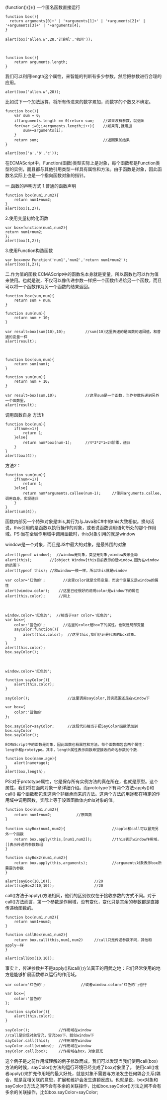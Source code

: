 (function(){})() 一个匿名函数直接运行
<br />

    function box(){
      return arguments[0]+' | '+arguments[1]+' | '+arguments[2]+' | '+arguments[3]+' | '+arguments[4];
    }
    
    alert(box('allen.w',28,'计算机','杭州'));

<br />

    function box(){
    	return arguments.length;
    }

我们可以利用length这个属性，来智能的判断有多少参数，然后把参数进行合理的应用。

    alert(box('allen.w',28));

比如试下一个加法运算，将所有传进来的数字累加，而数字的个数又不确定。

    function box(){
    	var sum = 0;
    	if(arguments.length == 0)return sum;	//如果没有参数，就退出
    	for(var i=0;i<arguments.length;i++){	//如果有,就累加	
    		sum+=arguments[i];
    	}
    	return sum;								//返回累加结果
    }
    
    alert(box('a','b','c'));

在ECMAScript中，Function(函数)类型实际上是对象，每个函数都是Function类型的实例，而且都与其他引用类型一样具有属性和方法。由于函数是对象，因此函数名实际上也是一个指向函数对象的指针。

一.函数的声明方式
1.普通的函数声明

    function box(num1,num2){
        return num1+num2;
    }
    alert(box(1,2));

2.使用变量初始化函数

    var box=function(num1,num2){
    return num1+num2;
    };
    alert(box(1,2));

3.使用Function构造函数

    var box=new Function('num1','num2','return num1+num2');
    alert(box(1,2));

二.作为值的函数
ECMAScript中的函数名本身就是变量，所以函数也可以作为值来使用。也就是说，不仅可以像传递参数一样把一个函数传递给另一个函数，而且可以将一个函数作为另一个函数的结果返回。

    function box(sum,num){
    	return sum + num;
    }
    
    function sum(num){
    	return num + 10;
    }
    
    var result=box(sum(10),10);			//sum(10)这里传递的是函数的返回值，和普通的变量一样
    alert(result);

<br />

    function box(sum,num){
    	return sum(num);
    }
    
    function sum(num){
    	return num + 10;
    }
    
    var result=box(sum,10);				//这里sum是一个函数，当作参数传递到另外一个函数里，
    alert(result);

调用函数自身
方法1:

    function box(num){
        if(num<=1){
    		return 1;
    	}else{
    		return num*box(num-1);		//4*3*2*1=24阶乘，递归
    	}
    }
    alert(box(4));

方法2：

    function sum(num){
    	if(num<=1){
    		return 1;
    	}else{
    		return num*arguments.callee(num-1);		//使用arguments.callee,调用自身，实现递归
    	}
    }
    alert(sum(4));

函数内部另一个特殊对象是this,其行为与Java和C#中的this大致相似。换句话说，this引用的是函数以执行操作的对象，或者说函数调用语句所处的那个作用域。PS:当在全局作用域中调用函数时，this对象引用的就是window

window是一个对象，而且是JS中最大的对象，是最外围的对象

    alert(typeof window);  //window是对象，类型是对象,window表示全局
    alert(this);		//[object Window]this目前表示的是window,因为在window的范围下
    alert(typeof this);	//和window一模一样，所以this就是window
    
    var color='红色的';		//这里color就是全局变量，而这个变量又是window的属性
    alert(window.color);	//这里已经很好的说明color是window下的属性
    alert(this.color);		//同上

<br />

    window.color='红色的';	 //相当于var color='红色的';
    var box={
    	color:'蓝色的';		//这里的color是box下的属性，也就是局部变量
    	sayColor:function(){
    		alert(this.color);	//这里this,我们估计是代表的box对象。
    	}
    }
    alert(this.color);
    box.sayColor();

<br />

    window.color='红色的';
    
    function sayColor(){
        alert(this.color);
    }
    
    sayColor();					//这里调用sayColor,其实范围还是在window下
    
    var box={
    	color:'蓝色的'
    };
    
    box.sayColor=sayColor;		//这段代码相当于把SayColor函数添加到box.sayColor
    box.sayColor();
    
    ECMAScript中的函数是对象，因此函数也有属性和方法。每个函数都包含两个属性：
    length和prototype。其中，length属性表示函数希望接收的命名参数的个数.
    
    function box(name,age){
    	alert(name+age);
    }
    alert(box,length);

PS:对于prototype属性，它是保存所有实例方法的真在所在，也就是原型。这个属性，我们将在面向对象一章详细介绍。而prototype下有两个方法:apply()和call() 每个函数都包含这两个非继承而来的方法。这两个方法的用途都在特定的作用域中调用函数，实际上等于设置函数体内this对象的值。

    function box(num1,num2){
    	return num1+num2;			//原函数
    }
    
    function sayBox(num1,num2){						//apple和call可以冒充另外一个函数
    	return box.apply(this,[num1,num2]);			//this表示window作用域，[]表示传递的参数数组
    }
    
    function sayBox2(num1,num2){
    	return box.apply(this,arguments);			//arguments对象表示box所需要的参数
    }
    
    alert(sayBox(10,10));					//20
    alert(sayBox2(10,10));					//20

call()方法于apply()方法相同，他们的区别仅仅在于接收参数的方式不同。对于call()方法而言，第一个参数是作用域，没有变化，变化只是其余的参数都是直接传递给函数的。

    function box(num1,num2){
    	return num1+num2;
    }
    
    function callBox(num1,num2){
    	return box.call(this,num1,num2)		//call只是传递参数不同，其他和apply一样
    }
    
    alert(callBox(10,10));

事实上，传递参数并不是apply()和call()方法真正的用武之地：它们经常使用的地方是能够扩展函数赖以运行的作用域。

    var color='红色的';				//或者window.color='红色的';也行
    
    var box={
    	color:'蓝色的'
    };
    
    function sayColor(){
    	alert(this.color);
    }
    
    sayColor();				//作用域在window
    //call是实现对象冒充，冒充box下，貌似window下
    sayColor.call(this);	//作用域在window
    sayColor.call(window);	//作用域在window
    sayColor.call(box);		//作用域在box，对象冒充

这个例子是之前作用域理解的例子修改而成，我们可以发现当我们使用call(box)方法的时候，sayColor()方法的运行环境已经变成了box对象里了。
使用call()或者apply()来扩充作用域的最大好处，就是对象不需要与方法发生任何耦合关系(耦合，就是互相关联的意思，扩展和维护会发生连锁反应)。也就是说，box对象和sayColor()方法之间不会有多余的关联操作，比如box.sayColor()方法之间不会有多余的关联操作，比如box.sayColor=sayColor;

